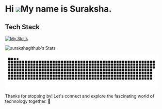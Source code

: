 Hi ![](https://user-images.githubusercontent.com/18350557/176309783-0785949b-9127-417c-8b55-ab5a4333674e.gif)My name is Suraksha.
=======================================================================================================================================

## Tech Stack
[![My Skills](https://skillicons.dev/icons?i=html,css,js,typescript,react,php)](https://skillicons.dev)

![surakshagithub's Stats](https://github-readme-stats.vercel.app/api?username=surakshagithub&theme=vue-dark&show_icons=true&hide_border=true&count_private=true)

<picture>
  <source media="(prefers-color-scheme: dark)" srcset="https://raw.githubusercontent.com/surakshagithub/surakshagithub/output/github-contribution-grid-snake-dark.svg">
  <source media="(prefers-color-scheme: light)" srcset="https://raw.githubusercontent.com/surakshagithub/surakshagithub/output/github-contribution-grid-snake.svg">
  <img alt="github contribution grid snake animation" src="https://raw.githubusercontent.com/surakshagithub/surakshagithub/output/github-contribution-grid-snake.svg">
</picture>


Thanks for stopping by! Let's connect and explore the fascinating world of technology together. :rocket:
